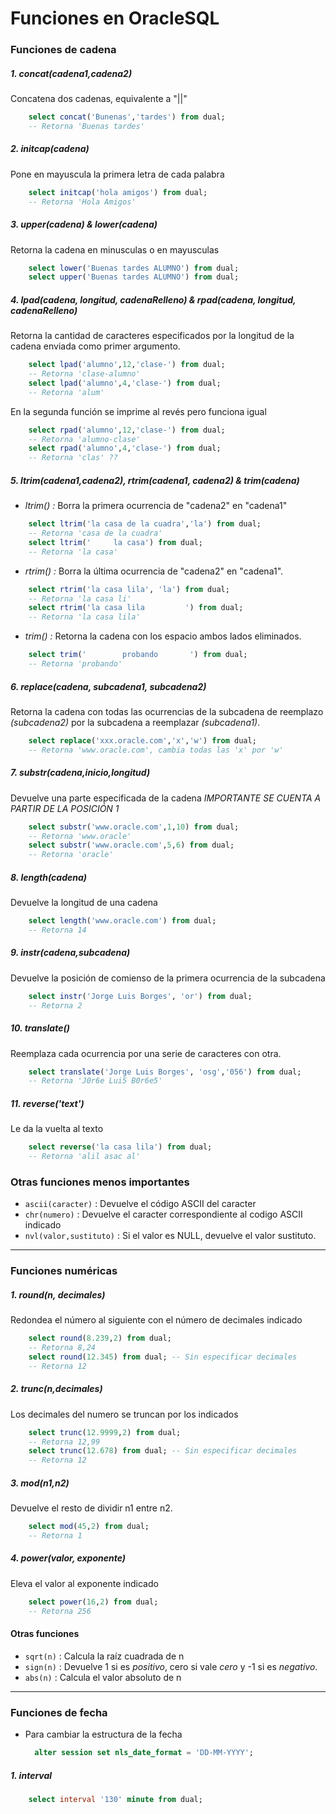 # Funciones en OracleSQL

### Funciones de cadena

##### 1. **concat(cadena1,cadena2)**
Concatena dos cadenas, equivalente a "||"
```sql
    select concat('Bunenas','tardes') from dual;
    -- Retorna 'Buenas tardes'
```

##### 2. **initcap(cadena)** 
Pone en mayuscula la primera letra de cada palabra
```sql
    select initcap('hola amigos') from dual;
    -- Retorna 'Hola Amigos'
```

##### 3. **upper(cadena) & lower(cadena)**
Retorna la cadena en minusculas o en mayusculas
```sql
    select lower('Buenas tardes ALUMNO') from dual;
    select upper('Buenas tardes ALUMNO') from dual;
```

##### 4. **lpad(cadena, longitud, cadenaRelleno) & rpad(cadena, longitud, cadenaRelleno)**
Retorna la cantidad de caracteres especificados por la longitud de la cadena enviada como primer argumento.
```sql
    select lpad('alumno',12,'clase-') from dual;
    -- Retorna 'clase-alumno'
    select lpad('alumno',4,'clase-') from dual;
    -- Retorna 'alum'
```
En la segunda función se imprime al revés pero funciona igual
```sql
    select rpad('alumno',12,'clase-') from dual;
    -- Retorna 'alumno-clase'
    select rpad('alumno',4,'clase-') from dual;
    -- Retorna 'clas' ??
```

##### 5. **ltrim(cadena1,cadena2), rtrim(cadena1, cadena2) & trim(cadena)**
* _ltrim() :_ Borra la primera ocurrencia de "cadena2" en "cadena1"
```sql
    select ltrim('la casa de la cuadra','la') from dual;
    -- Retorna 'casa de la cuadra'
    select ltrim('     la casa') from dual;
    -- Retorna 'la casa'
```
* _rtrim() :_ Borra la última ocurrencia de "cadena2" en "cadena1".
```sql
    select rtrim('la casa lila', 'la') from dual;
    -- Retorna 'la casa li'
    select rtrim('la casa lila         ') from dual;
    -- Retorna 'la casa lila'
```
* _trim() :_ Retorna la cadena con los espacio ambos lados eliminados.
```sql
    select trim('        probando       ') from dual;
    -- Retorna 'probando'
```

##### 6. **replace(cadena, subcadena1, subcadena2)**
Retorna la cadena con todas las ocurrencias de la subcadena de reemplazo _(subcadena2)_ por la subcadena a reemplazar _(subcadena1)_.
```sql
    select replace('xxx.oracle.com','x','w') from dual;
    -- Retorna 'www.oracle.com', cambia todas las 'x' por 'w'
```
##### 7. **substr(cadena,inicio,longitud)**
Devuelve una parte especificada de la cadena
*IMPORTANTE SE CUENTA A PARTIR DE LA POSICIÓN 1*
```sql
    select substr('www.oracle.com',1,10) from dual;
    -- Retorna 'www.oracle'
    select substr('www.oracle.com',5,6) from dual;
    -- Retorna 'oracle'
```

##### 8. **length(cadena)**
Devuelve la longitud de una cadena
```sql
    select length('www.oracle.com') from dual;
    -- Retorna 14
```

##### 9. **instr(cadena,subcadena)**
Devuelve la posición de comienso de la primera ocurrencia de la subcadena
```sql
    select instr('Jorge Luis Borges', 'or') from dual;
    -- Retorna 2
```

##### 10. **translate()**
Reemplaza cada ocurrencia por una serie de caracteres con otra.
```sql
    select translate('Jorge Luis Borges', 'osg','056') from dual;
    -- Retorna 'J0r6e Lui5 B0r6e5'
```

##### 11. **reverse('text')**
Le da la vuelta al texto
```sql
    select reverse('la casa lila') from dual;
    -- Retorna 'alil asac al'
```

### **Otras funciones menos importantes**
* ```ascii(caracter)``` : Devuelve el código ASCII del caracter 
* ```chr(numero)``` : Devuelve el caracter correspondiente al codigo ASCII indicado
* ```nvl(valor,sustituto)``` : Si el valor es NULL, devuelve el valor sustituto.

---------------------------------

### Funciones numéricas

##### 1. **round(n, decimales)**
Redondea el número al siguiente con el número de decimales indicado
```sql
    select round(8.239,2) from dual;
    -- Retorna 8,24
    select round(12.345) from dual; -- Sin especificar decimales
    -- Retorna 12
```

##### 2. **trunc(n,decimales)**
Los decimales del numero se truncan por los indicados
```sql
    select trunc(12.9999,2) from dual;
    -- Retorna 12,99
    select trunc(12.678) from dual; -- Sin especificar decimales
    -- Retorna 12
```

##### 3. **mod(n1,n2)**
Devuelve el resto de dividir n1 entre n2.
```sql
    select mod(45,2) from dual;
    -- Retorna 1
```

##### 4. **power(valor, exponente)**
Eleva el valor al exponente indicado
```sql
    select power(16,2) from dual;
    -- Retorna 256
```

#### Otras funciones
* ```sqrt(n)``` : Calcula la raíz cuadrada de n
* ```sign(n)``` : Devuelve 1 si es _positivo_, cero si vale _cero_ y -1 si es _negativo_.
* ```abs(n)``` : Calcula el valor absoluto de n
  
----------------------------------

### Funciones de fecha

* Para cambiar la estructura de la fecha
  ```sql
    alter session set nls_date_format = 'DD-MM-YYYY';
  ```

##### 1. **interval**
```sql
    select interval '130' minute from dual;
```
